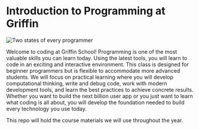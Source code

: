 # Introduction to Programming at Griffin
![Two states of every programmer](https://devhumor.com/content/uploads//images/October2014/states-of-a-programmer.png)

Welcome to coding at Griffin School! Programming is one of the most valuable skills you can learn today. Using the latest tools, you will learn to code in an exciting and interactive environment. This class is designed for beginner programmers but is flexible to accommodate more advanced students. We will focus on practical learning where you will develop computational thinking, write and debug code, work with modern development tools, and learn the best practices to achieve concrete results. Whether you want to build the next billion user app or you just want to learn what coding is all about, you will develop the foundation needed to build every technology you use today.

This repo will hold the course materials we will use throughout the year.
